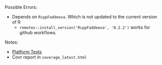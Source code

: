 Possible Errors:
* Depends on `RcppFaddeeva`. Which is not updated to the current version of R
  * `remotes::install_version('RcppFaddeeva', '0.2.2')` works for github workflows.

Notes:
* [Platform Tests](https://github.com/jan-meissner/spectralem/actions)
* Covr report in `coverage_latest.html`

